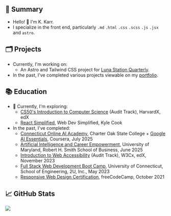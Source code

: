 ## 📝 Summary

- Hello! 👋 I'm K. Karr.
- I specialize in the front end, particularly `.md` `.html` `.css` `.scss` `.js` `.jsx` and `astro`.

## 🗂️ Projects

- Currently, I'm working on:
  - An Astro and Tailwind CSS project for [Luna Station Quarterly](https://github.com/jenniferlynparsons/lunastationquarterly).
- In the past, I've completed various projects viewable on my [portfolio](https://kkarrwrites.carrd.co/).

## 📚 Education

- 📖 Currently, I'm exploring:
  - [CS50's Introduction to Computer Science](https://www.edx.org/learn/computer-science/harvard-university-cs50-s-introduction-to-computer-science) (Audit Track), HarvardX, edX
  - [React Simplified](https://reactsimplified.com/), Web Dev Simplified, Kyle Cook
- In the past, I've completed:
  - [Connecticut Online AI Academy](https://www.charteroak.edu/ai-academy/), Charter Oak State College + [Google AI Essentials](https://www.coursera.org/google-specializations/ai-essentials-gwg), Coursera, July 2025
  - [Artificial Intelligence and Career Empowerment](https://www.rhsmith.umd.edu/programs/executive-education/learning-opportunities-individuals/free-online-certificate-artificial-intelligence-and-career-empowerment), University of Maryland, Robert H. Smith School of Business, June 2025
  - [Introduction to Web Accessibility](https://www.edx.org/learn/web-accessibility/the-world-wide-web-consortium-w3c-introduction-to-web-accessibility) (Audit Track), W3Cx, edX, November 2023
  - [Full Stack Web Development Boot Camp](https://2u.com/about/boot-camps/), University of Connecticut, School of Engineering, 2U, Inc., May 2023
  - [Responsive Web Design Certification](https://www.freecodecamp.org/certification/kkarrwrites/responsive-web-design), freeCodeCamp, October 2021

## 📈 GitHub Stats

<img src="https://github-readme-stats.vercel.app/api/top-langs?username=kkarrwrites&layout=compact"/>
